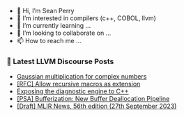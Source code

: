 - 👋 Hi, I’m Sean Perry
- 👀 I’m interested in compilers (c++, COBOL, llvm)
- 🌱 I’m currently learning ...
- 💞️ I’m looking to collaborate on ...
- 📫 How to reach me ...

<!---
s66perry/s66perry is a ✨ special ✨ repository because its `README.md` (this file) appears on your GitHub profile.
You can click the Preview link to take a look at your changes.
--->
### 📕 Latest LLVM Discourse Posts

<!-- DISCOURSE-LLVM:START -->
- [Gaussian multiplication for complex numbers](https://discourse.llvm.org/t/gaussian-multiplication-for-complex-numbers/73665#post_1)
- [[RFC] Allow recursive macros as extension](https://discourse.llvm.org/t/rfc-allow-recursive-macros-as-extension/73401#post_12)
- [Exposing the diagnostic engine to C++](https://discourse.llvm.org/t/exposing-the-diagnostic-engine-to-c/73092#post_11)
- [[PSA] Bufferization: New Buffer Deallocation Pipeline](https://discourse.llvm.org/t/psa-bufferization-new-buffer-deallocation-pipeline/73375#post_17)
- [[Draft] MLIR News, 56th edition &lpar;27th September 2023&rpar;](https://discourse.llvm.org/t/draft-mlir-news-56th-edition-27th-september-2023/73663#post_1)
<!-- DISCOURSE-LLVM:END -->
